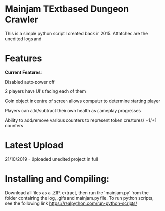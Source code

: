 # Mainjam TExtbased Dungeon Crawler
This is a simple python script I created back in 2015.
Attatched are the unedited logs and 

# Features
**Current Features**:

Disabled auto-power off

2 players have UI's facing each of them

Coin object in centre of screen allows computer to determine starting player

Players can add/subtract their own health as gameplay progresses

Ability to add/remove various counters to represent token creatures/ +1/+1 counters

# Latest Upload
21/10/2019 -
Uploaded unedited project in full


# Installing and Compiling:

Download all files as a .ZIP. extract, then run the 'mainjam.py' from the folder containing the log, .gifs and mainjam.py file.
To run python scripts, see the following link https://realpython.com/run-python-scripts/


